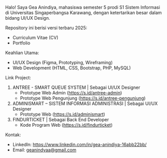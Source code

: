 Halo! Saya Gea Anindiya, mahasiswa semester 5 prodi S1 Sistem Informasi di Universitas Singaperbangsa Karawang, dengan ketertarikan besar dalam bidang UI/UX Design.

Repository ini berisi versi terbaru 2025:
- Curriculum Vitae (CV)
- Portfolio 

Keahlian Utama:
- UI/UX Design (Figma, Prototyping, Wireframing)
- Web Development (HTML, CSS, Bootstrap, PHP, MySQL)

Link Project:
1. ANTREE - SMART QUEUE SYSTEM | Sebagai UI/UX Designer
   - Prototype Web Admin
     (https://s.id/antree-admin)
   - Prototype Web Pengunjung
     (https://s.id/antree-pengunjung)
2. ADMINISMART – SISTEM INFORMASI ADMINISTRASI | Sebagai UI/UX Designer
   - Prototype Web
     (https://s.id/adminismart)
3. FINDURTICKET | Sebagai Back End Developer
   - Kode Program Web
     (https://s.id/findurticket)

Kontak:
- LinkedIn: https://www.linkedin.com/in/gea-anindiya-16abb22bb/
- Email: geanindyaa@gmail.com
 
